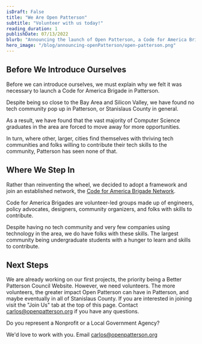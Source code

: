 ```yaml
---
isDraft: False
title: "We Are Open Patterson"
subtitle: "Volunteer with us today!"
reading_duration: 1
publishDate: 07/13/2022
blurb: "Announcing the launch of Open Patterson, a Code for America Brigade."
hero_image: "/blog/announcing-openPatterson/open-patterson.png"
---
```


<h2>Before We Introduce Ourselves</h2>

Before we can introduce ourselves, we must explain why we felt it was necessary to launch a Code for America Brigade in Patterson.

Despite being so close to the Bay Area and Silicon Valley, we have found no tech community pop up in Patterson, or Stanislaus County in general. 

As a result, we have found that the vast majority of Computer Science graduates in the area are forced to move away for more opportunities.

In turn, where other, larger, cities find themselves with thriving tech communities and folks willing to contribute their tech skills to the community, Patterson has seen none of that.


<h2>Where We Step In</h2>

Rather than reinventing the wheel, we decided to adopt a framework and join an established network, the <a href="https://brigade.codeforamerica.org/" target="_blank">Code for America Brigade Network</a>. 

Code for America Brigades are volunteer-led groups made up of engineers, policy advocates, designers, community organizers, and folks with skills to contribute.

Despite having no tech community and very few companies using technology in the area, we do have folks with these skills. The largest community being undergraduate students with a hunger to learn and skills to contribute.


<h2>Next Steps</h2>
We are already working on our first projects, the priority being a Better Patterson Council Website. However, we need volunteers. The more volunteers, the greater impact Open Patterson can have in Patterson, and maybe eventually in all of Stanislaus County. If you are interested in joining visit the "Join Us" tab at the top of this page. Contact <a href="mailto:carlos@openpatterson.org" target="_blank">carlos@openpatterson.org</a> if you have any questions.


Do you represent a Nonprofit or a Local Government Agency?

We'd love to work with you. Email <a href="mailto:carlos@openpatterson.org" target="_blank">carlos@openpatterson.org</a>
